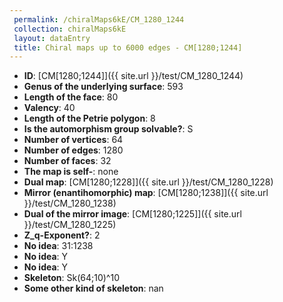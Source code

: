 ```yaml
--- 
 permalink: /chiralMaps6kE/CM_1280_1244 
 collection: chiralMaps6kE
 layout: dataEntry
 title: Chiral maps up to 6000 edges - CM[1280;1244]
---
```


- **ID**: [CM[1280;1244]]({{ site.url }}/test/CM_1280_1244)
- **Genus of the underlying surface**: 593
- **Length of the face**: 80
- **Valency**: 40
- **Length of the Petrie polygon**: 8
- **Is the automorphism group solvable?**: S
- **Number of vertices**: 64
- **Number of edges**: 1280
- **Number of faces**: 32
- **The map is self-**: none
- **Dual map**: [CM[1280;1228]]({{ site.url }}/test/CM_1280_1228)
- **Mirror (enantihomorphic) map**: [CM[1280;1238]]({{ site.url }}/test/CM_1280_1238)
- **Dual of the mirror image**: [CM[1280;1225]]({{ site.url }}/test/CM_1280_1225)
- **Z_q-Exponent?**: 2
- **No idea**:  31:1238
- **No idea**: Y
- **No idea**: Y
- **Skeleton**: Sk(64;10)^10
- **Some other kind of skeleton**: nan
